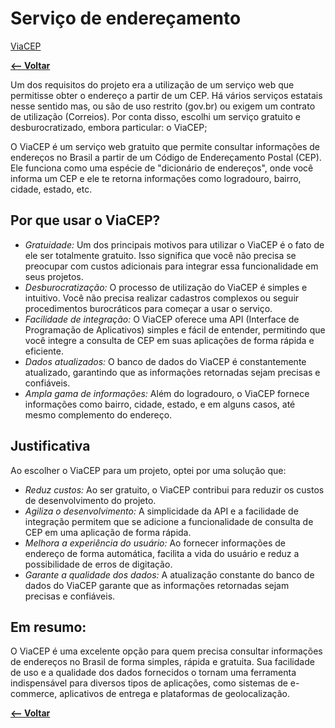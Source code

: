 # Serviço de endereçamento

[ViaCEP](https://viacep.com.br)

[**<-- Voltar**](arquitetura.md)

Um dos requisitos do projeto era a utilização de um serviço web que permitisse obter o endereço a partir de um CEP. Há vários serviços estatais nesse sentido mas, ou são de uso restrito (gov.br) ou exigem um contrato de utilização (Correios). Por conta disso, escolhi um serviço gratuito e desburocratizado, embora particular: o ViaCEP;

O ViaCEP é um serviço web gratuito que permite consultar informações de endereços no Brasil a partir de um Código de Endereçamento Postal (CEP). Ele funciona como uma espécie de "dicionário de endereços", onde você informa um CEP e ele te retorna informações como logradouro, bairro, cidade, estado, etc.

## Por que usar o ViaCEP?

- *Gratuidade:* Um dos principais motivos para utilizar o ViaCEP é o fato de ele ser totalmente gratuito. Isso significa que você não precisa se preocupar com custos adicionais para integrar essa funcionalidade em seus projetos.
- *Desburocratização:* O processo de utilização do ViaCEP é simples e intuitivo. Você não precisa realizar cadastros complexos ou seguir procedimentos burocráticos para começar a usar o serviço.
- *Facilidade de integração:* O ViaCEP oferece uma API (Interface de Programação de Aplicativos) simples e fácil de entender, permitindo que você integre a consulta de CEP em suas aplicações de forma rápida e eficiente.
- *Dados atualizados:* O banco de dados do ViaCEP é constantemente atualizado, garantindo que as informações retornadas sejam precisas e confiáveis.
- *Ampla gama de informações:* Além do logradouro, o ViaCEP fornece informações como bairro, cidade, estado, e em alguns casos, até mesmo complemento do endereço.

## Justificativa

Ao escolher o ViaCEP para um projeto, optei por uma solução que:

- *Reduz custos:* Ao ser gratuito, o ViaCEP contribui para reduzir os custos de desenvolvimento do projeto.
- *Agiliza o desenvolvimento:* A simplicidade da API e a facilidade de integração permitem que se adicione a funcionalidade de consulta de CEP em uma aplicação de forma rápida.
- *Melhora a experiência do usuário:* Ao fornecer informações de endereço de forma automática, facilita a vida do usuário e reduz a possibilidade de erros de digitação.
- *Garante a qualidade dos dados:* A atualização constante do banco de dados do ViaCEP garante que as informações retornadas sejam precisas e confiáveis.

## Em resumo:

O ViaCEP é uma excelente opção para quem precisa consultar informações de endereços no Brasil de forma simples, rápida e gratuita. Sua facilidade de uso e a qualidade dos dados fornecidos o tornam uma ferramenta indispensável para diversos tipos de aplicações, como sistemas de e-commerce, aplicativos de entrega e plataformas de geolocalização.

[**<-- Voltar**](arquitetura.md)
